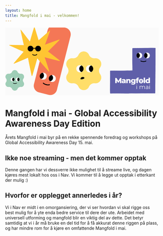 ```yaml
---
layout: home 
title: Mangfold i mai - velkommen!
---
```


![mim-figurer - blobs med forskjellige ansikter og farger](assets/images/mim-top4.png)

# Mangfold i mai - Global Accessibility Awareness Day Edition

Årets Mangfold i mai byr på en rekke spennende foredrag og workshops på Global Accessibility Awareness Day 15. mai. 

## Ikke noe streaming - men det kommer opptak
Denne gangen har vi dessverre ikke mulighet til å streame live, og dagen kjøres mest lokalt hos oss i Nav. Vi kommer til å legge ut opptak i etterkant der mulig :) 

## Hvorfor er opplegget annerledes i år?
Vi i Nav er midt i en omorgansiering, der vi ser hvordan vi skal rigge oss best mulig for å yte enda bedre service til dere der ute. Arbeidet med universell utforming og mangfold blir en viktig del av dette. Det betyr samtidig at vi i år må bruke en del tid for å få akkurat denne riggen på plass, og har mindre rom for å kjøre en omfattende Mangfold i mai.


<!--
## Gikk du glipp av noe i fjor? 
Fortvil ikke. For mange innlegg har vi lagt ut videoopptak. Se [fjorårets program](https://navikt.github.io/mangfold-i-mai/2024/program/).
-->
